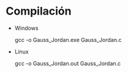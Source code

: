# Compilación
- Windows

	gcc -o Gauss_Jordan.exe Gauss_Jordan.c
- Linux

	gcc -o Gauss_Jordan.out Gauss_Jordan.c
